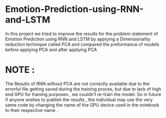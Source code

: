 # Emotion-Prediction-using-RNN-and-LSTM
In this project we tried to improve the results for the problem statement of Emotion Prediction using RNN and LSTM 
by applying a Dimensionality reduction technique called PCA and compared the preformance of models before applying 
PCA and after applying PCA 
# NOTE :
The Results of RNN without PCA are not correctly available due to the errorful file getting saved during
the training proces, but due to lack of high end GPU for training purposes , we couldn't re-train the model.
So in future if anyone wishes to publish the results , the individual may use the very same code by changing the 
name of the GPU device used in the notebook to their respective name .
